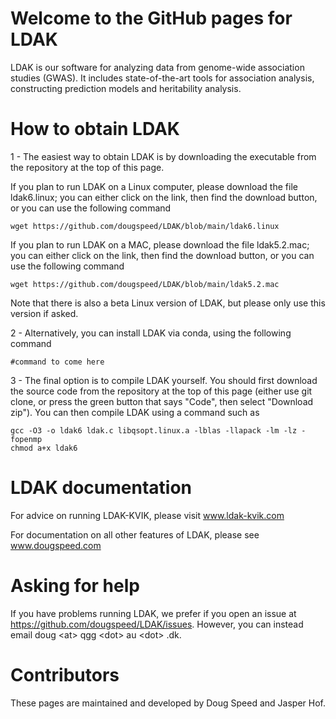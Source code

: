 # Welcome to the GitHub pages for LDAK

LDAK is our software for analyzing data from genome-wide association studies (GWAS). It includes state-of-the-art tools for association analysis, constructing prediction models and heritability analysis.

# How to obtain LDAK

1 - The easiest way to obtain LDAK is by downloading the executable from the repository at the top of this page.

If you plan to run LDAK on a Linux computer, please download the file ldak6.linux; you can either click on the link, then find the download button, or you can use the following command

```
wget https://github.com/dougspeed/LDAK/blob/main/ldak6.linux
```

If you plan to run LDAK on a MAC, please download the file ldak5.2.mac; you can either click on the link, then find the download button, or you can use the following command

```
wget https://github.com/dougspeed/LDAK/blob/main/ldak5.2.mac
```
Note that there is also a beta Linux version of LDAK, but please only use this version if asked.

2 - Alternatively, you can install LDAK via conda, using the following command

```
#command to come here
```

3 - The final option is to compile LDAK yourself. You should first download the source code from the repository at the top of this page (either use git clone, or press the green button that says "Code", then select "Download zip"). You can then compile LDAK using a command such as

```
gcc -O3 -o ldak6 ldak.c libqsopt.linux.a -lblas -llapack -lm -lz -fopenmp
chmod a+x ldak6
```

# LDAK documentation

For advice on running LDAK-KVIK, please visit www.ldak-kvik.com

For documentation on all other features of LDAK, please see www.dougspeed.com

# Asking for help

If you have problems running LDAK, we prefer if you open an issue at https://github.com/dougspeed/LDAK/issues. However, you can instead email doug \<at\> qgg \<dot\> au \<dot\> .dk.

# Contributors

These pages are maintained and developed by Doug Speed and Jasper Hof.

